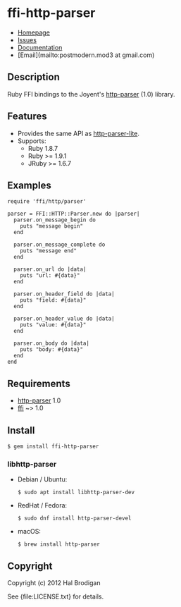 # ffi-http-parser

* [Homepage](https://github.com/postmodern/ffi-http-parser#readme)
* [Issues](https://github.com/postmodern/ffi-http-parser/issues)
* [Documentation](http://rubydoc.info/gems/ffi-http-parser/frames)
* [Email](mailto:postmodern.mod3 at gmail.com)

## Description

Ruby FFI bindings to the Joyent's [http-parser] (1.0) library.

## Features

* Provides the same API as [http-parser-lite].
* Supports:
  * Ruby 1.8.7
  * Ruby >= 1.9.1
  * JRuby >= 1.6.7

## Examples

    require 'ffi/http/parser'

    parser = FFI::HTTP::Parser.new do |parser|
      parser.on_message_begin do
        puts "message begin"
      end

      parser.on_message_complete do
        puts "message end"
      end

      parser.on_url do |data|
        puts "url: #{data}"
      end

      parser.on_header_field do |data|
        puts "field: #{data}"
      end

      parser.on_header_value do |data|
        puts "value: #{data}"
      end

      parser.on_body do |data|
        puts "body: #{data}"
      end
    end

## Requirements

* [http-parser] 1.0
* [ffi](https://github.com/ffi/ffi#readme) ~> 1.0

## Install

    $ gem install ffi-http-parser

### libhttp-parser

* Debian / Ubuntu:

      $ sudo apt install libhttp-parser-dev

* RedHat / Fedora:

      $ sudo dnf install http-parser-devel

* macOS:

      $ brew install http-parser

## Copyright

Copyright (c) 2012 Hal Brodigan

See {file:LICENSE.txt} for details.

[http-parser]: https://github.com/joyent/http-parser#readme
[http-parser-lite]: https://github.com/deepfryed/http-parser-lite#readme
